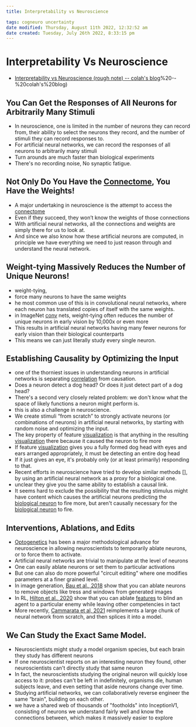 ```yaml
---
title: Interpretability vs Neuroscience

tags: cogneuro uncertainty 
date modified: Thursday, August 11th 2022, 12:32:52 am
date created: Tuesday, July 26th 2022, 8:33:15 pm
---
```


# Interpretability Vs Neuroscience
- [Interpretability vs Neuroscience (rough note) -- colah's blog](rough%20note)%20--%20colah's%20blog)

## You Can Get the Responses of All Neurons for Arbitrarily Many Stimuli
- In neuroscience, one is limited in the number of neurons they can record from, their ability to select the neurons they record, and the number of stimuli they can record responses to.
- For artificial neural networks, we can record the responses of all neurons to arbitrarily many stimuli
- Turn arounds are much faster than biological experiments
- There's no recording noise, No synaptic fatigue.

## Not Only Do You Have the [Connectome](Connectome.md), You Have the Weights!
- A major undertaking in neuroscience is the attempt to access the [connectome](Connectome.md)
- Even if they succeed, they won’t know the weights of those connections
- With artificial neural networks, all the connections and weights are simply there for us to look at.
- And since we also know how these artificial neurons are computed, in principle we have everything we need to just reason through and understand the neural network.

## Weight-tying Massively Reduces the Number of Unique Neurons!
- weight-tying,
- force many neurons to have the same weights
- he most common use of this is in convolutional neural networks, where each neuron has translated copies of itself with the same weights.
- in ImageNet [conv](Conv.md) nets, weight-tying often reduces the number of unique neurons in early vision by 10,000x or even more
- This results in artificial neural networks having many fewer neurons for early vision than their biological counterparts
- This means we can just literally study every single neuron.

## Establishing Causality by Optimizing the Input
- one of the thorniest issues in understanding neurons in artificial networks is separating [correlation](Correlation.md) from causation.
- Does a neuron detect a dog head? Or does it just detect part of a dog head?
- There's a second very closely related problem: we don't know what the space of likely functions a neuron might perform is.
- this is also a challenge in neuroscience.
- We create stimuli “from scratch” to strongly activate neurons (or combinations of neurons) in artificial neural networks, by starting with random noise and optimizing the input.
- The key property of feature [visualization](visualization.md) is that anything in the resulting [visualization](visualization.md) there because it caused the neuron to fire more
- If feature [visualization](visualization.md) gives you a fully formed dog head with eyes and ears arranged appropriately, it must be detecting an entire dog head
- If it just gives an eye, it's probably only (or at least primarily) responding to that.
- Recent efforts in neuroscience have tried to develop similar methods [], by using an artificial neural network as a proxy for a biological one.
- unclear they give you the same ability to establish a causal link.
- It seems hard to exclude the possibility that the resulting stimulus might have content which causes the artificial neurons predicting the [biological neuron](Biological%20Neuron.md) to fire more, but aren't causally necessary for the [biological neuron](Biological%20Neuron.md) to fire.

## Interventions, Ablations, and Edits
- [Optogenetics](Optogenetics.md) has been a major methodological advance for neuroscience in allowing neuroscientists to temporarily ablate neurons, or to force them to activate.
- Artificial neural networks are trivial to manipulate at the level of neurons
- One can easily ablate neurons or set them to particular activations
- But one can also do more powerful "circuit editing" where one modifies parameters at a finer grained level.
- In image generation, [Bau et al., 2018](https://gandissect.csail.mit.edu/) show that you can ablate neurons to remove objects like tress and windows from generated images
- In RL, [Hilton et al., 2020](https://distill.pub/2020/understanding-rl-vision/) show that you can ablate [features](Features.md) to blind an agent to a particular enemy while leaving other competencies in tact
- More recently, [Cammarata et al, 2021](https://distill.pub/2020/circuits/curve-circuits/) reimplements a large chunk of neural network from scratch, and then splices it into a model.

## We Can Study the Exact Same Model.
- Neuroscientists might study a model organism species, but each brain they study has different neurons
- If one neuroscientist reports on an interesting neuron they found, other neuroscientists can't directly study that same neuron
- In fact, the neuroscientists studying the original neuron will quickly lose access to it: probes can't be left in indefinitely, organisms die, human subjects leave, and even setting that aside neurons change over time.
- Studying artificial networks, we can collaboratively reverse engineer the same “brain", building on each other.
- we have a shared web of thousands of "footholds" into InceptionV1, consisting of neurons we understand fairly well and know the connections between, which makes it massively easier to explore

